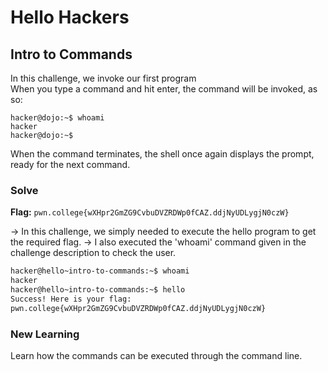 # Hello Hackers

## Intro to Commands
In this challenge, we invoke our first program\
When you type a command and hit enter, the command will be invoked, as so:

```
hacker@dojo:~$ whoami
hacker
hacker@dojo:~$
```

When the command terminates, the shell once again displays the prompt, ready for the next command.

### Solve
**Flag:** `pwn.college{wXHpr2GmZG9CvbuDVZRDWp0fCAZ.ddjNyUDLygjN0czW}`

-> In this challenge, we simply needed to execute the hello program to get the required flag. 
-> I also executed the 'whoami' command given in the challenge description to check the user.

```bash
hacker@hello~intro-to-commands:~$ whoami
hacker
hacker@hello~intro-to-commands:~$ hello
Success! Here is your flag:
pwn.college{wXHpr2GmZG9CvbuDVZRDWp0fCAZ.ddjNyUDLygjN0czW}
```

### New Learning
Learn how the commands can be executed through the command line.
